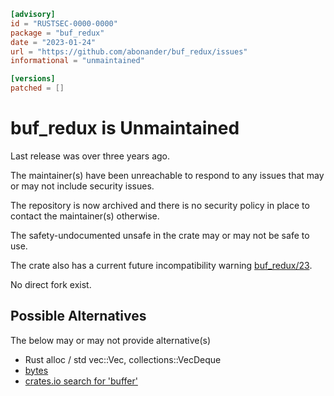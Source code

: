 ```toml
[advisory]
id = "RUSTSEC-0000-0000"
package = "buf_redux"
date = "2023-01-24"
url = "https://github.com/abonander/buf_redux/issues"
informational = "unmaintained"

[versions]
patched = []
```

# buf_redux is Unmaintained

Last release was over three years ago.

The maintainer(s) have been unreachable to respond to any issues that may or may not include security issues.

The repository is now archived and there is no security policy in place to contact the maintainer(s) otherwise.

The safety-undocumented unsafe in the crate may or may not be safe to use.

The crate also has a current future incompatibility warning [buf_redux/23](https://github.com/abonander/buf_redux/issues/23).

No direct fork exist.

## Possible Alternatives

The below may or may not provide alternative(s)

- Rust alloc / std vec::Vec, collections::VecDeque
- [bytes](https://crates.io/crates/bytes)
- [crates.io search for 'buffer'](https://crates.io/keywords/buffer)
